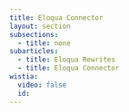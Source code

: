 ```yaml
---
title: Eloqua Connector
layout: section
subsections:
  - title: none
subarticles:
  - title: Eloqua Rewrites
  - title: Eloqua Connector
wistia:
  video: false
  id:
---
```



